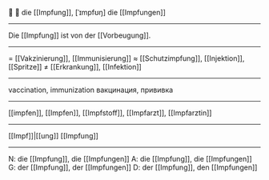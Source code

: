 💉 🔴 die [[Impfung]], [ˈɪmpfʊŋ]
die [[Impfungen]]

---
Die [[Impfung]] ist von der [[Vorbeugung]].

---
= [[Vakzinierung]], [[Immunisierung]]
≈ [[Schutzimpfung]], [[Injektion]], [[Spritze]]
≠ [[Erkrankung]], [[Infektion]]

---
vaccination, immunization
вакцинация, прививка

---
[[impfen]], [[Impfen]], [[Impfstoff]], [[Impfarzt]], [[Impfarztin]]

---
[[Impf]]|[[ung]]
[[Impfung]]

---
N: die [[Impfung]], die [[Impfungen]]
A: die [[Impfung]], die [[Impfungen]]
G: der [[Impfung]], der [[Impfungen]]
D: der [[Impfung]], den [[Impfungen]]
